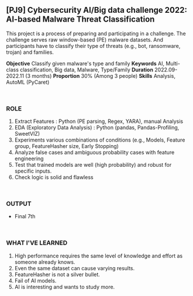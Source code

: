 
## [PJ9] Cybersecurity AI/Big data challenge 2022: AI-based Malware Threat Classification

This project is a process of preparing and participating in a challenge. The challenge serves raw window-based (PE) malware datasets. And participants have to classify their type of threats (e.g., bot, ransomware, trojan) and families.

**Objective** Classify given malware's type and family
**Keywords** AI, Multi-class classification, Big data, Malware, Type/Family
**Duration** 2022.09-2022.11 (3 months)
**Proportion** 30% (Among 3 people)
**Skills** Analysis, AutoML (PyCaret)

<br>

### ROLE

1. Extract Features
    : Python (PE parsing, Regex, YARA), manual Analysis
2. EDA (Exploratory Data Analysis)
    : Python (pandas, Pandas-Profiling, SweetVIZ)
3. Experiments various combinations of conditions (e.g., Models, Feature group, FeatureHasher size, Early Stopping)
4. Analyze false cases and ambiguous probability cases with feature engineering
5. Test that trained models are well (high probability) and robust for specific inputs.
6. Check logic is solid and flawless

<br>

### OUTPUT

- Final 7th

<br>

### WHAT I'VE LEARNED

1. High performance requires the same level of knowledge and effort as someone already knows.
2. Even the same dataset can cause varying results.
3. FeatureHasher is not a silver bullet.
4. Fail of AI models.
5. AI is interesting and wants to study more.
